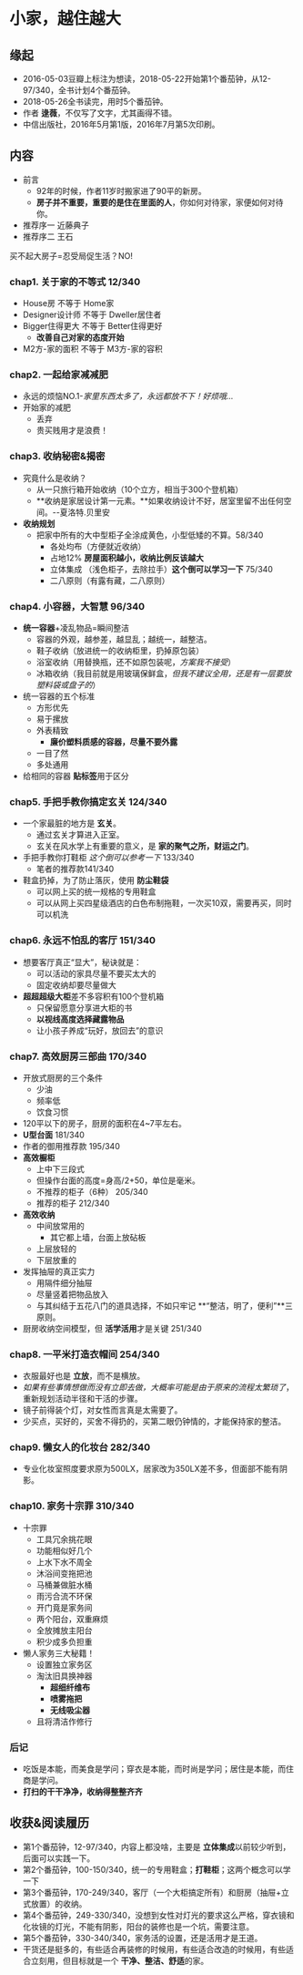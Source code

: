 # 小家，越住越大

## 缘起

+ 2016-05-03豆瓣上标注为想读，2018-05-22开始第1个番茄钟，从12-97/340，全书计划4个番茄钟。
+ 2018-05-26全书读完，用时5个番茄钟。
+ 作者 **逯薇**，不仅写了文字，尤其画得不错。
+ 中信出版社，2016年5月第1版，2016年7月第5次印刷。

## 内容

+ 前言
  + 92年的时候，作者11岁时搬家进了90平的新房。
  + **房子并不重要，重要的是住在里面的人**，你如何对待家，家便如何对待你。
+ 推荐序一 近藤典子
+ 推荐序二 王石

买不起大房子=忍受局促生活？NO!

### chap1. 关于家的不等式  12/340

+ House房 不等于 Home家
+ Designer设计师 不等于 Dweller居住者
+ Bigger住得更大 不等于 Better住得更好
  + **改善自己对家的态度开始**
+ M2方-家的面积 不等于 M3方-家的容积

### chap2. 一起给家减减肥

+ 永远的烦恼NO.1-*家里东西太多了，永远都放不下！好烦哦...*
+ 开始家的减肥
  + 丢弃
  + 贵买贱用才是浪费！

### chap3. 收纳秘密&揭密

+ 究竟什么是收纳？
  + 从一只旅行箱开始收纳（10个立方，相当于300个登机箱）
  + **收纳是家居设计第一元素。**如果收纳设计不好，居室里留不出任何空间。--夏洛特.贝里安
+ **收纳规划**
  + 把家中所有的大中型柜子全涂成黄色，小型低矮的不算。58/340
    + 各处均布（方便就近收纳）
    + 占地12%  **房屋面积越小，收纳比例反该越大**
    + 立体集成 （浅色柜子，去除拉手）**这个倒可以学习一下** 75/340
    + 二八原则（有露有藏，二八原则）
    
### chap4. 小容器，大智慧  96/340

+ **统一容器**+凌乱物品=瞬间整洁
  + 容器的外观，越参差，越显乱；越统一，越整洁。
  + 鞋子收纳（放进统一的收纳柜里，扔掉原包装）
  + 浴室收纳（用替换瓶，还不如原包装呢，*方案我不接受*）
  + 冰箱收纳（我目前就是用玻璃保鲜盒，*但我不建议全用，还是有一层要放塑料袋或盘子的*）
+ 统一容器的五个标准
  + 方形优先
  + 易于摞放
  + 外表精致
    +  **廉价塑料质感的容器，尽量不要外露**
  + 一目了然
  + 多处通用
+ 给相同的容器 **贴标签**用于区分

### chap5. 手把手教你搞定玄关  124/340

+ 一个家最脏的地方是 **玄关**。
  + 通过玄关才算进入正室。
  + 玄关在风水学上有重要的意义，是 **家的聚气之所，财运之门**。
+ 手把手教你打鞋柜 *这个倒可以参考一下*  133/340
  + 笔者的推荐款141/340
+ 鞋盒扔掉，为了防止落灰，使用 **防尘鞋袋**
  + 可以网上买的统一规格的专用鞋盒
  + 可以从网上买四星级酒店的白色布制拖鞋，一次买10双，需要再买，同时可以机洗

### chap6. 永远不怕乱的客厅  151/340

+ 想要客厅真正“显大”，秘诀就是：
  + 可以活动的家具尽量不要买太大的
  + 固定收纳却要尽量做大
+ **超超超级大柜**差不多容积有100个登机箱
  + 只保留愿意分享进大柜的书
  + **以视线高度选择藏露物品**
  + 让小孩子养成“玩好，放回去”的意识

### chap7. 高效厨房三部曲  170/340

+ 开放式厨房的三个条件
  + 少油
  + 频率低
  + 饮食习惯
+ 120平以下的房子，厨房的面积在4~7平左右。
+ **U型台面** 181/340
+ 作者的御用推荐款  195/340
+ **高效橱柜**
  + 上中下三段式
  + 但操作台面的高度=身高/2+50，单位是毫米。
  + 不推荐的柜子（6种） 205/340
  + 推荐的柜子 212/340
+ **高效收纳**
  + 中间放常用的
    + 其它都上墙，台面上放砧板
  + 上层放轻的
  + 下层放重的
+ 发挥抽屉的真正实力
  + 用隔件细分抽屉
  + 尽量竖着把物品放入
  + 与其纠结于五花八门的道具选择，不如只牢记 **“整洁，明了，便利”**三原则。
+ 厨房收纳空间模型，但 **活学活用**才是关键  251/340

### chap8. 一平米打造衣帽间  254/340

+ 衣服最好也是 **立放**，而不是横放。
+ *如果有些事情想做而没有立即去做，大概率可能是由于原来的流程太繁琐了*，重新规划活动半径和干活的步骤。
+ 镜子前得装个灯，对女性而言真是太需要了。
+ 少买点，买好的，买舍不得扔的，买第二眼仍钟情的，才能保持家的整洁。

### chap9. 懒女人的化妆台   282/340

+ 专业化妆室照度要求原为500LX，居家改为350LX差不多，但面部不能有阴影。

### chap10. 家务十宗罪  310/340

+ 十宗罪
  + 工具冗余挑花眼
  + 功能相似好几个
  + 上水下水不周全
  + 沐浴间变拖把池
  + 马桶兼做脏水桶
  + 雨污合流不环保
  + 开门竟是家务间
  + 两个阳台，双重麻烦
  + 全放摊放主阳台
  + 积少成多负担重
+ 懒人家务三大秘籍！
  + 设置独立家务区
  + 淘汰旧具换神器
    + **超细纤维布**
    + **喷雾拖把**
    + **无线吸尘器** 
  + 且将清洁作修行

### 后记

+ 吃饭是本能，而美食是学问；穿衣是本能，而时尚是学问；居住是本能，而住商是学问。
+ **打扫的干干净净，收纳得整整齐齐**

## 收获&阅读履历

+ 第1个番茄钟，12-97/340，内容上都没啥，主要是 **立体集成**以前较少听到，后面可以实践一下。
+ 第2个番茄钟，100-150/340，统一的专用鞋盒；**打鞋柜**；这两个概念可以学一下
+ 第3个番茄钟，170-249/340，客厅（一个大柜搞定所有）和厨房（抽屉+立式放置）的收纳。
+ 第4个番茄钟，249-330/340，没想到女性对灯光的要求这么严格，穿衣镜和化妆镜的灯光，不能有阴影，阳台的装修也是一个坑，需要注意。
+ 第5个番茄钟，330-340/340，家务活的设置，还是活用才是王道。
+ 干货还是挺多的，有些适合再装修的时候用，有些适合改造的时候用，有些适合立刻用，但目标就是一个 **干净、整洁、舒适**的家。